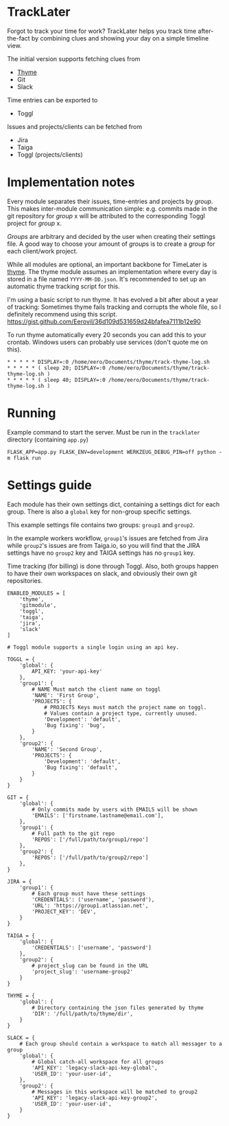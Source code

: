 # TrackLater

Forgot to track your time for work? TrackLater helps you track time after-the-fact by combining clues and showing your day on a simple timeline view.

The initial version supports fetching clues from
* [Thyme](https://github.com/sourcegraph/thyme)
* Git
* Slack

Time entries can be exported to
* Toggl

Issues and projects/clients can be fetched from
* Jira
* Taiga
* Toggl (projects/clients)


# Implementation notes

Every module separates their issues, time-entries and projects by *group*. This makes inter-module communication simple: e.g. commits made in the git repository for *group* x will be attributed to the corresponding Toggl project for *group* x.

*Groups* are arbitrary and decided by the user when creating their settings file. A good way to choose your amount of *group*s
is to create a *group* for each client/work project.

While all modules are optional, an important backbone for TimeLater is [thyme](https://github.com/sourcegraph/thyme).
The thyme module assumes an implementation where every day is stored in a file named `YYYY-MM-DD.json`. It's recommended to set up an automatic thyme tracking script for this.

I'm using a basic script to run thyme. It has evolved a bit after about a year of tracking: Sometimes thyme fails tracking and corrupts the whole file,
so I definitely recommend using this script. https://gist.github.com/Eerovil/36d109d531659d24bfafea7111b12e90

To run thyme automatically every 20 seconds you can add this to your crontab. Windows users can probably use services (don't quote me on this).
```
* * * * * DISPLAY=:0 /home/eero/Documents/thyme/track-thyme-log.sh
* * * * * ( sleep 20; DISPLAY=:0 /home/eero/Documents/thyme/track-thyme-log.sh )
* * * * * ( sleep 40; DISPLAY=:0 /home/eero/Documents/thyme/track-thyme-log.sh )
```

# Running

Example command to start the server. Must be run in the `tracklater` directory (containing `app.py`)
```
FLASK_APP=app.py FLASK_ENV=development WERKZEUG_DEBUG_PIN=off python -m flask run
```

# Settings guide

Each module has their own settings dict, containing a settings dict for each group. There is also
a `global` key for non-group specific settings.

This example settings file contains two groups: `group1` and `group2`.

In the example workers workflow, `group1`'s issues are fetched from Jira while `group2`'s issues are from Taiga.io,
so you will find that the JIRA settings have no `group2` key and TAIGA settings has no `group1` key.

Time tracking (for billing) is done through Toggl. Also, both groups happen to have their own workspaces on slack, and obviously their own git repositories.

```
ENABLED_MODULES = [
    'thyme',
    'gitmodule',
    'toggl',
    'taiga',
    'jira',
    'slack'
]

# Toggl module supports a single login using an api key.

TOGGL = {
    'global': {
        API_KEY: 'your-api-key'
    },
    'group1': {
        # NAME Must match the client name on toggl
        'NAME': 'First Group',
        'PROJECTS': {
            # PROJECTS Keys must match the project name on toggl.
            # Values contain a project type, currently unused.
            'Development': 'default',
            'Bug fixing': 'bug',
        }
    },
    'group2': {
        'NAME': 'Second Group',
        'PROJECTS': {
            'Development': 'default',
            'Bug fixing': 'default',
        }
    }
}

GIT = {
    'global': {
        # Only commits made by users with EMAILS will be shown
        'EMAILS': ['firstname.lastname@email.com'],
    },
    'group1': {
        # Full path to the git repo
        'REPOS': ['/full/path/to/group1/repo']
    },
    'group2': {
        'REPOS': ['/full/path/to/group2/repo']
    },
}

JIRA = {
    'group1': {
        # Each group must have these settings
        'CREDENTIALS': ('username', 'password'),
        'URL': 'https://group1.atlassian.net',
        'PROJECT_KEY': 'DEV',
    }
}

TAIGA = {
    'global': {
        'CREDENTIALS': ['username', 'password']
    },
    'group2': {
        # project_slug can be found in the URL
        'project_slug': 'username-group2'
    }
}

THYME = {
    'global': {
        # Directory containing the json files generated by thyme
        'DIR': '/full/path/to/thyme/dir',
    }
}

SLACK = {
    # Each group should contain a workspace to match all messager to a group
    'global': {
        # Global catch-all workspace for all groups
        'API_KEY': 'legacy-slack-api-key-global',
        'USER_ID': 'your-user-id',
    },
    'group2': {
        # Messages in this workspace will be matched to group2
        'API_KEY': 'legacy-slack-api-key-group2',
        'USER_ID': 'your-user-id',
    }
}

```

